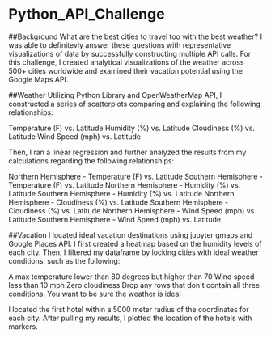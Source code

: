 # Python_API_Challenge

##Background 
What are the best cities to travel too with the best weather? 
I was able to definitevly answer these questions with representative visualizations of data by successfully constructing multiple API calls. For this challenge, I created analytical visualizations of the weather across 500+ cities worldwide and examined their vacation potential using the Google Maps API. 

##Weather
Utilizing Python Library and OpenWeatherMap API, I constructed a series of scatterplots comparing and explaining the following relationships:

Temperature (F) vs. Latitude
Humidity (%) vs. Latitude
Cloudiness (%) vs. Latitude
Wind Speed (mph) vs. Latitude

Then, I ran a linear regression and further analyzed the results from my calculations regarding the following relationships: 

Northern Hemisphere - Temperature (F) vs. Latitude
Southern Hemisphere - Temperature (F) vs. Latitude
Northern Hemisphere - Humidity (%) vs. Latitude
Southern Hemisphere - Humidity (%) vs. Latitude
Northern Hemisphere - Cloudiness (%) vs. Latitude
Southern Hemisphere - Cloudiness (%) vs. Latitude
Northern Hemisphere - Wind Speed (mph) vs. Latitude
Southern Hemisphere - Wind Speed (mph) vs. Latitude

##Vacation
I located ideal vacation destinations using jupyter gmaps and Google Places API. I first created a heatmap based on the humidity levels of each city. Then, I filtered my dataframe by locking cities with ideal weather conditions, such as the following:

A max temperature lower than 80 degrees but higher than 70
Wind speed less than 10 mph
Zero cloudiness
Drop any rows that don't contain all three conditions. You want to be sure the weather is ideal

I located the first hotel within a 5000 meter radius of the coordinates for each city. After pulling my results, I plotted the location of the hotels with markers. 
